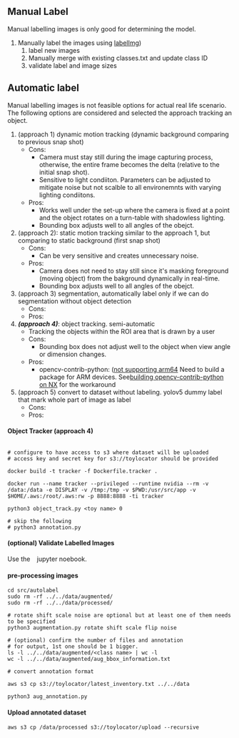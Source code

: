 ## Manual Label
Manual labelling images is only good for determining the model.  
1. Manually label the images using [labelImg](https://github.com/tzutalin/labelImg))
	1. label new images 
	2. Manually merge with existing classes.txt and update class ID
	3. validate label and image sizes

## Automatic label
Manual labelling images is not feasible options for actual real life scenario. 
The following options are considered and selected the approach tracking an object. 

1. (approach 1) dynamic motion tracking (dynamic background comparing to previous snap shot)
	- Cons: 
		- Camera must stay still during the image capturing process, otherwise, the entire frame becomes the delta (relative to the initial snap shot).
		- Sensitive to light condiiton. Parameters can be adjusted to mitigate noise but not scalble to all environemnts with varying lighting condiitons. 
	- Pros: 
		- Works well under the set-up where the camera is fixed at a point and the object rotates on a turn-table with shadowless lighting. 
		- Bounding box adjusts well to all angles of the obejct. 
2. (approach 2): static motion tracking similar to the approach 1, but comparing to static background (first snap shot)
	- Cons: 
		- Can be very sensitive and creates unnecessary noise. 
	- Pros: 
		- Camera does not need to stay still since it's masking foreground (moving object) from the bakground dynamically in real-time. 
		- Bounding box adjusts well to all angles of the obejct. 
3. (approach 3) segmentation, automatically label only if we can do segmentation without object detection   
	- Cons:
	- Pros: 
5. ***(approach 4)***: object tracking. semi-automatic 
	- Tracking the objects within the ROI area that is drawn by a user
	- Cons:
		- Bounding box does not adjust well to the object when view angle or dimension changes. 
	- Pros:  
		- opencv-contrib-python: ([not supporting arm64](https://forums.developer.nvidia.com/t/how-to-install-opencv-contrib-python-on-xavier/76549) Need to build a package for ARM devices. See[building opencv-contrib-python on NX](build_opencv-contrib-python) for the workaround
1. (approach 5) convert to dataset without labeling. yolov5 dummy label that mark whole part of image as label
	- Cons:
	- Pros:  

#### Object Tracker (approach 4)
```

# configure to have access to s3 where dataset will be uploaded
# access key and secret key for s3://toylocator should be provided

docker build -t tracker -f Dockerfile.tracker .

docker run --name tracker --privileged --runtime nvidia --rm -v /data:/data -e DISPLAY -v /tmp:/tmp -v $PWD:/usr/src/app -v $HOME/.aws:/root/.aws:rw -p 8888:8888 -ti tracker 

python3 object_track.py <toy name> 0 

# skip the following 
# python3 annotation.py

```

#### (optional) Validate Labelled Images 
Use the ` ` jupyter noebook. 

#### pre-processing images
```
cd src/autolabel 
sudo rm -rf ../../data/augmented/
sudo rm -rf ../../data/processed/
 
# rotate shift scale noise are optional but at least one of them needs to be specified 
python3 augmentation.py rotate shift scale flip noise 

# (optional) confirm the number of files and annotation 
# for output, 1st one should be 1 bigger. 
ls -l ../../data/augmented/<class name> | wc -l
wc -l ../../data/augmented/aug_bbox_information.txt

# convert annotation format

aws s3 cp s3://toylocator/latest_inventory.txt ../../data

python3 aug_annotation.py 

```

#### Upload annotated dataset

```
aws s3 cp /data/processed s3://toylocator/upload --recursive 
```


